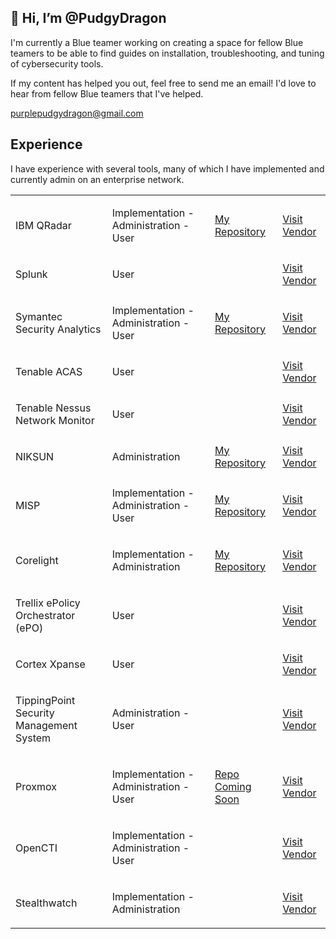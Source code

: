 
## 👋 Hi, I’m @PudgyDragon

I'm currently a Blue teamer working on creating a space for fellow Blue teamers to be able to find guides on installation, troubleshooting, and tuning of cybersecurity tools. 

If my content has helped you out, feel free to send me an email! I'd love to hear from fellow Blue teamers that I've helped.

purplepudgydragon@gmail.com

## Experience

I have experience with several tools, many of which I have implemented and currently admin on an enterprise network.

<table>
  <tr>
    <td>
      <p>IBM QRadar</p>
    </td>
    <td>
      <p>Implementation - Administration - User</p>
    </td>
    <td>
      <a href="https://github.com/PudgyDragon/QRadar">My Repository</a>
    </td>
    <td>
      <a href="https://www.ibm.com/products/qradar-siem">Visit Vendor</a>
    </td>
  </tr>
  <tr>
    <td>
      <p>Splunk</p>
    </td>
    <td>
      <p>User</p>
    </td>
    <td></td>
    <td>
      <a href="https://www.splunk.com/">Visit Vendor</a>
    </td>
  </tr>
  <tr>
    <td>
      <p>Symantec Security Analytics</p>
    </td>
    <td>
      <p>Implementation - Administration - User</p>
    </td>
    <td>
      <a href="https://github.com/PudgyDragon/Security_Analytics">My Repository</a>
    </td>
    <td>
      <a href="https://www.broadcom.com/products/advanced-threat-protection/network-forensics-security-analytics">Visit Vendor</a>
    </td>
  </tr>
  <tr>
    <td>
      <p>Tenable ACAS</p>
    </td>
    <td>
      <p>User</p>
    </td>
    <td></td>
    <td>
      <a href="https://www.tenable.com/">Visit Vendor</a>
    </td>
  </tr>
  <tr>
    <td>
      <p>Tenable Nessus Network Monitor</p>
    </td>
    <td>
      <p>User</p>
    </td>
    <td></td>
    <td>
      <a href="https://www.tenable.com/products/nessus/nessus-network-monitor">Visit Vendor</a>
    </td>
  </tr>
  <tr>
    <td>
      <p>NIKSUN</p>
    </td>
    <td>
      <p>Administration</p>
    </td>
    <td>
      <a href="https://github.com/PudgyDragon/Niksun">My Repository</a>
    </td>
    <td>
      <a href="https://www.niksun.com/">Visit Vendor</a>
    </td>
  </tr>
  <tr>
    <td>
      <p>MISP</p>
    </td>
    <td>
      <p>Implementation - Administration - User</p>
    </td>
    <td>
      <a href="https://github.com/PudgyDragon/MISP/tree/main">My Repository</a>
    </td>
    <td>
      <a href="https://www.misp-project.org/">Visit Vendor</a>
    </td>
  </tr>
  <tr>
    <td>
      <p>Corelight</p>
    </td>
    <td>
      <p>Implementation - Administration</p>
    </td>
    <td>
      <a href="https://github.com/PudgyDragon/Corelight">My Repository</a>
    </td>
    <td>
      <a href="https://corelight.com/">Visit Vendor</a>
    </td>
  </tr>
  <tr>
    <td>
      <p>Trellix ePolicy Orchestrator (ePO)</p>
    </td>
    <td>
      <p>User</p>
    </td>
    <td></td>
    <td>
      <a href="https://www.trellix.com/products/epo/">Visit Vendor</a>
    </td>
  </tr>
  <tr>
    <td>
      <p>Cortex Xpanse</p>
    </td>
    <td>
      <p>User</p>
    </td>
    <td></td>
    <td>
      <a href="https://www.paloaltonetworks.com/cortex/cortex-xpanse">Visit Vendor</a>
    </td>
  </tr>
  <tr>
    <td>
      <p>TippingPoint Security Management System</p>
    </td>
    <td>
      <p>Administration - User</p>
    </td>
    <td></td>
    <td>
      <a href="https://www.trendmicro.com/en_us/business/products/network/intrusion-prevention/tipping-point-threat-protection-system.html">Visit Vendor</a>
    </td>
  </tr>
  <tr>
    <td>
      <p>Proxmox</p>
    </td>
    <td>
      <p>Implementation - Administration - User</p>
    </td>
    <td>
      <a href="#">Repo Coming Soon</a>
    </td>
    <td>
      <a href="https://www.proxmox.com/">Visit Vendor</a>
    </td>
  </tr>
  <tr>
    <td>
      <p>OpenCTI</p>
    </td>
    <td>
      <p>Implementation - Administration - User</p>
    </td>
    <td></td>
    <td>
      <a href="https://docs.opencti.io/latest/">Visit Vendor</a>
    </td>
  </tr>
  <tr>
    <td>
      <p>Stealthwatch</p>
    </td>
    <td>
      <p>Implementation - Administration</p>
    </td>
    <td></td>
    <td>
      <a href="https://www.cisco.com/c/en_hk/products/security/stealthwatch/index.html">Visit Vendor</a>
    </td>
  </tr>
</table>

